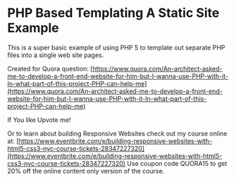 # PHP Based Templating A Static Site Example

This is a super basic example of using PHP 5 to template out separate PHP files into a single web site pages.

Created for Quora question: [https://www.quora.com/An-architect-asked-me-to-develop-a-front-end-website-for-him-but-I-wanna-use-PHP-with-it-In-what-part-of-this-project-PHP-can-help-me](https://www.quora.com/An-architect-asked-me-to-develop-a-front-end-website-for-him-but-I-wanna-use-PHP-with-it-In-what-part-of-this-project-PHP-can-help-me)

 If You like Upvote me!

 Or to learn about building Responsive Websites check out my course online at: [https://www.eventbrite.com/e/building-responsive-websites-with-html5-css3-nyc-course-tickets-28347227320](https://www.eventbrite.com/e/building-responsive-websites-with-html5-css3-nyc-course-tickets-28347227320) Use coupon code QUORA15 to get 20% off the online content only version of the course.
